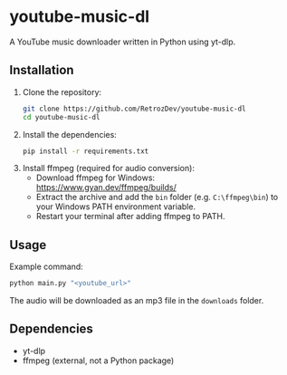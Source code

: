 # youtube-music-dl

A YouTube music downloader written in Python using yt-dlp.

## Installation

1. Clone the repository:
	```bash
	git clone https://github.com/RetrozDev/youtube-music-dl
	cd youtube-music-dl
	```
2. Install the dependencies:
	```bash
	pip install -r requirements.txt
	```
3. Install ffmpeg (required for audio conversion):
	- Download ffmpeg for Windows: https://www.gyan.dev/ffmpeg/builds/
	- Extract the archive and add the `bin` folder (e.g. `C:\ffmpeg\bin`) to your Windows PATH environment variable.
	- Restart your terminal after adding ffmpeg to PATH.

## Usage

Example command:
```bash
python main.py "<youtube_url>"
```

The audio will be downloaded as an mp3 file in the `downloads` folder.

## Dependencies

- yt-dlp
- ffmpeg (external, not a Python package)
